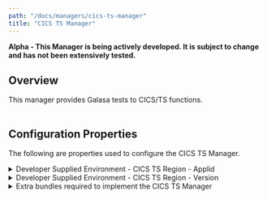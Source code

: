 ```yaml
---
path: "/docs/managers/cics-ts-manager"
title: "CICS TS Manager"
---
```


**Alpha - This Manager is being actively developed. It is subject to change and has not been extensively tested.**

## Overview
This manager provides Galasa tests to CICS/TS functions.<br><br>





## Configuration Properties

The following are properties used to configure the CICS TS Manager.
 
<details>
<summary>Developer Supplied Environment - CICS TS Region - Applid</summary>

| Property: | Developer Supplied Environment - CICS TS Region - Applid |
| --------------------------------------- | :------------------------------------- |
| Name: | cicsts.dse.tag.[TAG].applid |
| Description: | Provides the applid of the CICS TS region for the DSE provisioner.  The applid setting is mandatory for a DSE region. |
| Required:  | Yes if you want a DSE region, otherwide not required |
| Default value: | None |
| Valid values: | A value VTAM applid |
| Examples: | <code>cicsts.dse.tag.PRIMARY.applid=CICS1A</code><br> |

</details>
 
<details>
<summary>Developer Supplied Environment - CICS TS Region - Version</summary>

| Property: | Developer Supplied Environment - CICS TS Region - Version |
| --------------------------------------- | :------------------------------------- |
| Name: | cicsts.dse.tag.[TAG].version |
| Description: | Provides the version of the CICS TS region to the DSE provisioner. |
| Required:  | Only requires setting if the test request it or a Manager performs a version dependent function. |
| Default value: | None |
| Valid values: | A value V.R.M version format, eg 5.6.0 |
| Examples: | <code>cicsts.dse.tag.PRIMARY.version=5.6.0</code><br> |

</details>
 
<details>
<summary>Extra bundles required to implement the CICS TS Manager</summary>

| Property: | Extra bundles required to implement the CICS TS Manager |
| --------------------------------------- | :------------------------------------- |
| Name: | cicsts.extra.bundles |
| Description: | The symbolic names of any bundles that need to be loaded                     with the CICS TS Manager |
| Required:  | No |
| Default value: | None |
| Valid values: | bundle symbolic names comma separated |
| Examples: | <code>cicsts.extra.bundles=org.example.cicsts.provisioning</code><br> |

</details>
